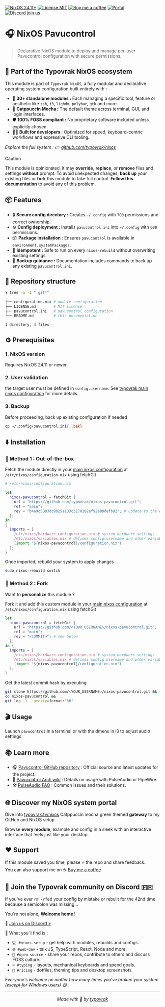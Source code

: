 [![NixOS 24.11+](https://img.shields.io/badge/NixOS-24.11%2B-a6e3a1?labelColor=45475a)](https://nixos.org/)
[![License MIT](https://img.shields.io/badge/License-MIT-cba6f7.svg?labelColor=45475a)](LICENSE.md)
[![Buy me a coffee](https://img.shields.io/badge/Buy%20me%20a%20coffee-☕-fab387?labelColor=45475a)](https://typovrak.tv/coffee)
[![Portal](https://img.shields.io/badge/Portal-typovrak.tv%2Fnixos-eba0ac?labelColor=45475a)](https://typovrak.tv/nixos)
[![Discord join us](https://img.shields.io/badge/Discord-Join%20us-74c7ec?labelColor=45475a&logo=discord&logoColor=white)](https://typovrak.tv/discord)

# 🎧 NixOS Pavucontrol

> Declarative NixOS module to deploy and manage per-user Pavucontrol configuration with secure permissions.

## 🧩 Part of the Typovrak NixOS ecosystem

This module is part of ```Typovrak NixOS```, a fully modular and declarative operating system configuration built entirely with :

- 🧱 **30+ standalone modules :** Each managing a specific tool, feature or aesthetic like ```zsh```, ```i3```, ```lighdm```, ```polybar```, ```gtk``` and more.
- 🎨 **Catppuccin Mocha :** The default theme across terminal, GUI, and login interfaces.
- 🛡️ **100% FOSS compliant :** No proprietary software included unless explicitly chosen.
- 🧑‍💻 **Built for developers :** Optimized for speed, keyboard-centric workflows and expressive CLI tooling.

*Explore the full system : 👉 [github.com/typovrak/nixos](https://github.com/typovrak/nixos)*

> [!CAUTION]
> This module is opinionated, it may **override**, **replace**, or **remove** files and settings **without** prompt. To avoid unexpected changes, **back up** your existing files or **fork** this module to take full control. **Follow this documentation** to avoid any of this problem.

## 📦 Features

- 🔒 **Secure config directory :** Creates ```~/.config``` with ```700``` permissions and correct ownership.
- ⚙️ **Config deployment :** Installs ```pavucontrol.ini``` into ```~/.config``` with ```600``` permissions.
- 📦 **Package installation :** Ensures ```pavucontrol``` is available in ```environment.systemPackages```.
- 🔄 **Idempotent :** Safe to run on every ```nixos-rebuild``` without overwriting existing settings.
- 💾 **Backup guidance :** Documentation includes commands to back up any existing ```pavucontrol.ini```.

## 📂 Repository structure

```bash
❯ tree -a -I ".git*"
.
├── configuration.nix # module configuration
├── LICENSE.md        # MIT license
├── pavucontrol.ini   # pavucontrol configuration
└── README.md         # this documentation

1 directory, 4 files
```

## ⚙️ Prerequisites

### 1. NixOS version
Requires NixOS 24.11 or newer.

### 2. User validation
the target user must be defined in ```config.username```. See [typovrak main nixos configuration](https://github.com/typovrak/nixos) for more details.

### 3. Backup
Before proceeding, back up existing configuration if needed
```bash
cp ~/.config/pavucontrol.ini{,.bak}
```

## ⬇️ Installation

### 🚀 Method 1 : Out-of-the-box

Fetch the module directly in your [main nixos configuration](https://github.com/typovrak/nixos) at ```/etc/nixos/configuration.nix``` using fetchGit
```nix
# /etc/nixos/configuration.nix

let
  nixos-pavucontrol = fetchGit {
    url = "https://github.com/typovrak/nixos-pavucontrol.git";
    ref = "main";
    rev = "b4a9c5893dc9b25a133c3170182ef92a89defb82"; # update to the desired commit
  };
in
{
  imports = [
    /etc/nixos/hardware-configuration.nix # system hardware settings
    /etc/nixos/variables.nix # defines config.username and other variables, see https://github.com/typovrak/nixos for more details
    (import "${nixos-pavucontrol}/configuration.nix")
  ];
}
```

Once imported, rebuild your system to apply changes
```bash
sudo nixos-rebuild switch
```

### 🍴 Method 2 : Fork

Want to **personalize** this module ?

Fork it and add this custom module in your [main nixos configuration](https://github.com/typovrak/nixos) at ```/etc/nixos/configuration.nix``` using fetchGit
```nix
let
  nixos-pavucontrol = fetchGit {
    url = "https://github.com/<YOUR_USERNAME>/nixos-pavucontrol.git";
    ref = "main";
    rev = "<COMMIT>"; # see below
  };
in {
  imports = [
    /etc/nixos/hardware-configuration.nix # system hardware settings
    /etc/nixos/variables.nix # defines config.username and other variables, see https://github.com/typovrak/nixos for more details
    (import "${nixos-pavucontrol}/configuration.nix")
  ];
}
```

Get the latest commit hash by executing
```bash
git clone https://github.com/<YOUR_USERNAME>/nixos-pavucontrol.git &&
cd nixos-pavucontrol &&
git log -1 --pretty=format:"%H"
```

## 🎬 Usage

Launch ```pavucontrol``` in a terminal or with the dmenu in i3 to adjust audio settings.

## 📚 Learn more

- 🎧 [Pavucontrol GitHub repository](https://github.com/pulseaudio/pavucontrol) : Official source and latest updates for the project.
- 🧠 [Pavucontrol Arch wiki](https://wiki.archlinux.org/title/PulseAudio#Graphical_front-ends) : Details on usage with PulseAudio or PipeWire.
- 🛠️ [PulseAudio FAQ](https://www.freedesktop.org/wiki/Software/PulseAudio/FAQ/) : Common issues and their solutions.

## 🌐 Discover my NixOS system portal

Dive into [typovrak.tv/nixos](https://typovrak.tv/nixos) Catppuccin mocha green themed **gateway** to my GitHub and NixOS setup.

Browse **every module**, example and config in a sleek with an interactive interface that feels just like your desktop.

## ❤️ Support

If this module saved you time, please ⭐️ the repo and share feedback.  
You can also support me on ☕ [Buy me a coffee](https://typovrak.tv/coffee)

## 💬 Join the Typovrak community on Discord 🇫🇷

If you've ever ```rm -rf```ed your config by mistake or rebuilt for the 42nd time because a semicolon was missing…

You're not alone, **Welcome home !**

🎯 [Join us on Discord »](https://typovrak.tv/discord)

🧭 What you’ll find is :

- ```💻 #nixos-setup``` - get help with modules, rebuilds and configs.
- ```🌐 #web-dev``` - talk JS, TypeScript, React, Node and more.
- ```🧠 #open-source``` - share your repos, contribute to others and discuss FOSS culture.
- ```⌨️ #typing``` - layouts, mechanical keyboards and speed goals.
- ```🎨 #ricing``` - dotfiles, theming tips and desktop screenshots.

*Everyone's welcome no matter how many times you've broken your system ~~(except for Windows users)~~ 😄*

---

<p align="center"><i>Made with 💜 by <a href="https://typovrak.tv">typovrak</a></i></p>
